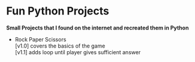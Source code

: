 # Fun Python Projects

**Small Projects that I found on the internet and recreated them in Python**

- Rock Paper Scissors  
  [v1.0] covers the basics of the game  
  [v1.1] adds loop until player gives sufficient answer
